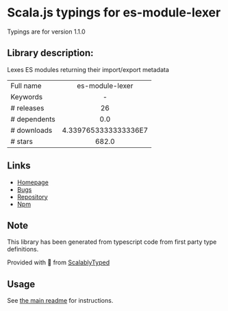 
# Scala.js typings for es-module-lexer

Typings are for version 1.1.0

## Library description:
Lexes ES modules returning their import/export metadata

|                    |                 |
| ------------------ | :-------------: |
| Full name          | es-module-lexer |
| Keywords           | - |
| # releases         | 26 |
| # dependents       | 0.0 |
| # downloads        | 4.3397653333333336E7 |
| # stars            | 682.0 |

## Links
- [Homepage](https://github.com/guybedford/es-module-lexer#readme)
- [Bugs](https://github.com/guybedford/es-module-lexer/issues)
- [Repository](https://github.com/guybedford/es-module-lexer)
- [Npm](https://www.npmjs.com/package/es-module-lexer)
    


## Note
This library has been generated from typescript code from first party type definitions.

Provided with :purple_heart: from [ScalablyTyped](https://github.com/oyvindberg/ScalablyTyped)

## Usage
See [the main readme](../../readme.md) for instructions.


